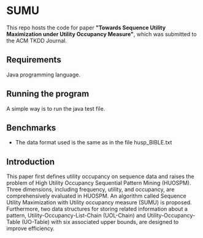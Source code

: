 # SUMU
This repo hosts the code for paper **"Towards Sequence Utility Maximization under Utility Occupancy Measure"**, which was submitted to the ACM TKDD Journal.

## Requirements
Java programming language.

## Running the program
A simple way is to run the java test file.

## Benchmarks
- The data format used is the same as in the file husp_BIBLE.txt

## Introduction
This paper first defines utility occupancy on sequence data and raises the problem of High Utility Occupancy Sequential Pattern Mining (HUOSPM). Three dimensions, including frequency, utility, and occupancy, are comprehensively evaluated in HUOSPM. An algorithm called Sequence Utility Maximization with Utility occupancy measure (SUMU) is proposed. Furthermore, two data structures for storing related information about a pattern, Utility-Occupancy-List-Chain (UOL-Chain) and Utility-Occupancy-Table (UO-Table) with six associated upper bounds, are designed to improve efficiency. 
